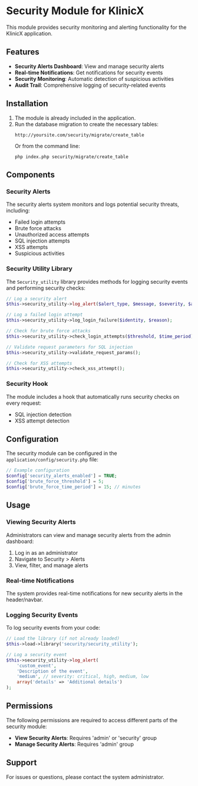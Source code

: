 # Security Module for KlinicX

This module provides security monitoring and alerting functionality for the KlinicX application.

## Features

- **Security Alerts Dashboard**: View and manage security alerts
- **Real-time Notifications**: Get notifications for security events
- **Security Monitoring**: Automatic detection of suspicious activities
- **Audit Trail**: Comprehensive logging of security-related events

## Installation

1. The module is already included in the application.
2. Run the database migration to create the necessary tables:
   ```
   http://yoursite.com/security/migrate/create_table
   ```
   Or from the command line:
   ```
   php index.php security/migrate/create_table
   ```

## Components

### Security Alerts

The security alerts system monitors and logs potential security threats, including:
- Failed login attempts
- Brute force attacks
- Unauthorized access attempts
- SQL injection attempts
- XSS attempts
- Suspicious activities

### Security Utility Library

The `Security_utility` library provides methods for logging security events and performing security checks:

```php
// Log a security alert
$this->security_utility->log_alert($alert_type, $message, $severity, $additional_data);

// Log a failed login attempt
$this->security_utility->log_login_failure($identity, $reason);

// Check for brute force attacks
$this->security_utility->check_login_attempts($threshold, $time_period);

// Validate request parameters for SQL injection
$this->security_utility->validate_request_params();

// Check for XSS attempts
$this->security_utility->check_xss_attempt();
```

### Security Hook

The module includes a hook that automatically runs security checks on every request:
- SQL injection detection
- XSS attempt detection

## Configuration

The security module can be configured in the `application/config/security.php` file:

```php
// Example configuration
$config['security_alerts_enabled'] = TRUE;
$config['brute_force_threshold'] = 5;
$config['brute_force_time_period'] = 15; // minutes
```

## Usage

### Viewing Security Alerts

Administrators can view and manage security alerts from the admin dashboard:
1. Log in as an administrator
2. Navigate to Security > Alerts
3. View, filter, and manage alerts

### Real-time Notifications

The system provides real-time notifications for new security alerts in the header/navbar.

### Logging Security Events

To log security events from your code:

```php
// Load the library (if not already loaded)
$this->load->library('security/security_utility');

// Log a security event
$this->security_utility->log_alert(
    'custom_event',
    'Description of the event',
    'medium', // severity: critical, high, medium, low
    array('details' => 'Additional details')
);
```

## Permissions

The following permissions are required to access different parts of the security module:

- **View Security Alerts**: Requires 'admin' or 'security' group
- **Manage Security Alerts**: Requires 'admin' group

## Support

For issues or questions, please contact the system administrator. 